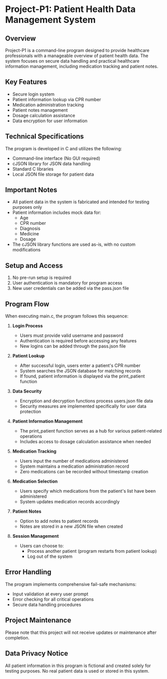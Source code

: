 # Project-P1: Patient Health Data Management System

## Overview
Project-P1 is a command-line program designed to provide healthcare professionals with a manageable overview of patient health data. The system focuses on secure data handling and practical healthcare information management, including medication tracking and patient notes.

## Key Features
- Secure login system
- Patient information lookup via CPR number
- Medication administration tracking
- Patient notes management
- Dosage calculation assistance
- Data encryption for user information

## Technical Specifications
The program is developed in C and utilizes the following:
- Command-line interface (No GUI required)
- cJSON library for JSON data handling
- Standard C libraries
- Local JSON file storage for patient data

## Important Notes
- All patient data in the system is fabricated and intended for testing purposes only
- Patient information includes mock data for:
  - Age
  - CPR number
  - Diagnosis
  - Medicine
  - Dosage
- The cJSON library functions are used as-is, with no custom modifications

## Setup and Access
1. No pre-run setup is required
2. User authentication is mandatory for program access
3. New user credentials can be added via the pass.json file

## Program Flow
When executing main.c, the program follows this sequence:

1. **Login Process**
   - Users must provide valid username and password
   - Authentication is required before accessing any features
   - New logins can be added through the pass.json file

2. **Patient Lookup**
   - After successful login, users enter a patient's CPR number
   - System searches the JSON database for matching records
   - If found, patient information is displayed via the print_patient function

3. **Data Security**
   - Encryption and decryption functions process users.json file data
   - Security measures are implemented specifically for user data protection

4. **Patient Information Management**
   - The print_patient function serves as a hub for various patient-related operations
   - Includes access to dosage calculation assistance when needed

5. **Medication Tracking**
   - Users input the number of medications administered
   - System maintains a medication administration record
   - Zero medications can be recorded without timestamp creation

6. **Medication Selection**
   - Users specify which medications from the patient's list have been administered
   - System updates medication records accordingly

7. **Patient Notes**
   - Option to add notes to patient records
   - Notes are stored in a new JSON file when created

8. **Session Management**
   - Users can choose to:
     - Process another patient (program restarts from patient lookup)
     - Log out of the system

## Error Handling
The program implements comprehensive fail-safe mechanisms:
- Input validation at every user prompt
- Error checking for all critical operations
- Secure data handling procedures

## Project Maintenance
Please note that this project will not receive updates or maintenance after completion.

## Data Privacy Notice
All patient information in this program is fictional and created solely for testing purposes. No real patient data is used or stored in this system.
